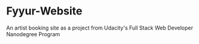 # Fyyur-Website
An artist booking site as a project from Udacity's Full Stack Web Developer Nanodegree Program
